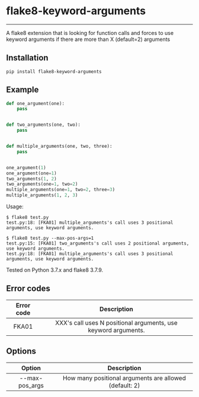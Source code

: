 # flake8-keyword-arguments

___

A flake8 extension that is looking for function calls and forces to use keyword arguments if there are more than X (default=2) arguments


## Installation

```
pip install flake8-keyword-arguments
```

## Example

```python
def one_argument(one):
    pass


def two_arguments(one, two):
    pass


def multiple_arguments(one, two, three):
    pass


one_argument(1)
one_argument(one=1)
two_arguments(1, 2)
two_arguments(one=1, two=2)
multiple_arguments(one=1, two=2, three=3)
multiple_arguments(1, 2, 3)
```

Usage:

```terminal
$ flake8 test.py
test.py:18: [FKA01] multiple_arguments's call uses 3 positional arguments, use keyword arguments.

$ flake8 test.py --max-pos-args=1
test.py:15: [FKA01] two_arguments's call uses 2 positional arguments, use keyword arguments.
test.py:18: [FKA01] multiple_arguments's call uses 3 positional arguments, use keyword arguments.
```

Tested on Python 3.7.x and flake8 3.7.9.

## Error codes

| Error code |                     Description                                |
|:----------:|:--------------------------------------------------------------:|
|   FKA01    | XXX's call uses N positional arguments, use keyword arguments. |


## Options
| Option             |                     Description                        |
|:------------------:|:------------------------------------------------------:|
|   --max-pos_args   | How many positional arguments are allowed (default: 2) |
